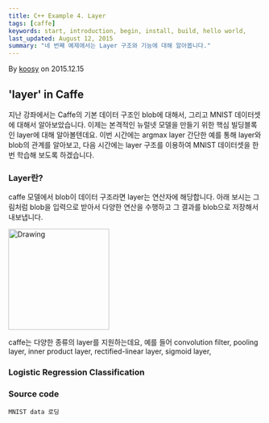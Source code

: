 ```yaml
---
title: C++ Example 4. Layer
tags: [caffe]
keywords: start, introduction, begin, install, build, hello world,
last_updated: August 12, 2015
summary: "네 번째 예제에서는 Layer 구조와 기능에 대해 알아봅니다."
---
```

By [koosy](https://www.facebook.com/Koosyong) on 2015.12.15

## 'layer' in Caffe

지난 강좌에서는 Caffe의 기본 데이터 구조인 blob에 대해서, 그리고 MNIST 데이터셋에 대해서 알아보았습니다. 이제는 본격적인 뉴럴넷 모델을 만들기 위한 핵심 빌딩블록인 layer에 대해 알아볼텐데요. 이번 시간에는 argmax layer 간단한 예를 통해 layer와 blob의 관계를 알아보고, 다음 시간에는 layer 구조를 이용하여 MNIST 데이터셋을 한번 학습해 보도록 하겠습니다. 

### Layer란?

caffe 모델에서 blob이 데이터 구조라면 layer는 연산자에 해당합니다. 아래 보시는 그림처럼 blob을 입력으로 받아서 다양한 연산을
수행하고 그 결과를 blob으로 저장해서 내보냅니다.

<img src="http://caffe.berkeleyvision.org/tutorial/fig/layer.jpg" alt="Drawing" style="width: 200px;"/>

caffe는 다양한 종류의 layer를 지원하는데요, 예를 들어 convolution filter, pooling layer, inner
product layer, rectified-linear layer, sigmoid layer,

### Logistic Regression Classification

### Source code


    MNIST data 로딩
